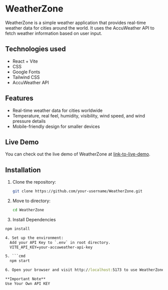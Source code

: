 # WeatherZone

WeatherZone is a simple weather application that provides real-time weather data for cities around the world. It uses the AccuWeather API to fetch weather information based on user input.

## Technologies used

- React + Vite
- CSS
- Google Fonts
- Tailwind CSS
- AccuWeather API

## Features

- Real-time weather data for cities worldwide
- Temperature, real feel, humidity, visibility, wind speed, and wind pressure details
- Mobile-friendly design for smaller devices

## Live Demo

You can check out the live demo of WeatherZone at [link-to-live-demo](https://weatherzonesm.netlify.app).

## Installation

1. Clone the repository:

   ```bash
   git clone https://github.com/your-username/WeatherZone.git

2. Move to directory:

   ```cmd
   cd WeatherZone

3. Install Dependencies

  ```cmd
  npm install

4. Set up the environment:
    Add your API Key to `.env` in root directory.
    VITE_API_KEY=your-accuweather-api-key

5. ```cmd
    npm start

6. Open your browser and visit http://localhost:5173 to use WeatherZone locally. or the link in your cmd or bash

**Important Note**
Use Your Own API KEY

